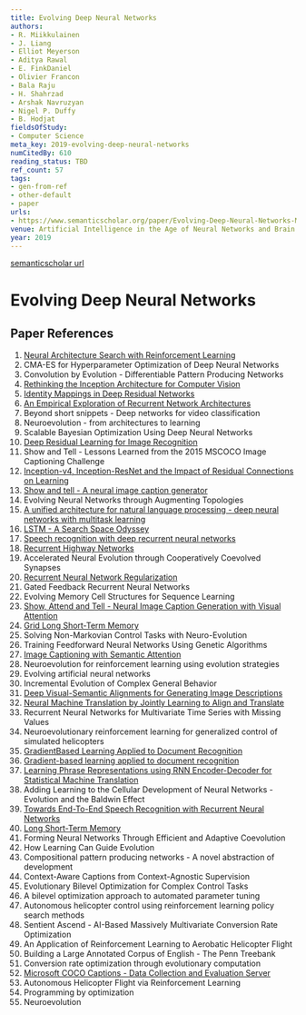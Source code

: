 ```yaml
---
title: Evolving Deep Neural Networks
authors:
- R. Miikkulainen
- J. Liang
- Elliot Meyerson
- Aditya Rawal
- E. FinkDaniel
- Olivier Francon
- Bala Raju
- H. Shahrzad
- Arshak Navruzyan
- Nigel P. Duffy
- B. Hodjat
fieldsOfStudy:
- Computer Science
meta_key: 2019-evolving-deep-neural-networks
numCitedBy: 610
reading_status: TBD
ref_count: 57
tags:
- gen-from-ref
- other-default
- paper
urls:
- https://www.semanticscholar.org/paper/Evolving-Deep-Neural-Networks-Miikkulainen-Liang/cd7c02cab3ec4e59150657bd6660eab97def9a3a?sort=total-citations
venue: Artificial Intelligence in the Age of Neural Networks and Brain Computing
year: 2019
---
```


[semanticscholar url](https://www.semanticscholar.org/paper/Evolving-Deep-Neural-Networks-Miikkulainen-Liang/cd7c02cab3ec4e59150657bd6660eab97def9a3a?sort=total-citations)

# Evolving Deep Neural Networks

## Paper References

1. [Neural Architecture Search with Reinforcement Learning](2017-neural-architecture-search-with-reinforcement-learning.md)
2. CMA-ES for Hyperparameter Optimization of Deep Neural Networks
3. Convolution by Evolution - Differentiable Pattern Producing Networks
4. [Rethinking the Inception Architecture for Computer Vision](2016-rethinking-the-inception-architecture-for-computer-vision.md)
5. [Identity Mappings in Deep Residual Networks](2016-identity-mappings-in-deep-residual-networks.md)
6. [An Empirical Exploration of Recurrent Network Architectures](2015-an-empirical-exploration-of-recurrent-network-architectures.md)
7. Beyond short snippets - Deep networks for video classification
8. Neuroevolution - from architectures to learning
9. Scalable Bayesian Optimization Using Deep Neural Networks
10. [Deep Residual Learning for Image Recognition](2016-deep-residual-learning-for-image-recognition.md)
11. Show and Tell - Lessons Learned from the 2015 MSCOCO Image Captioning Challenge
12. [Inception-v4, Inception-ResNet and the Impact of Residual Connections on Learning](2017-inception-v4-inception-resnet-and-the-impact-of-residual-connections-on-learning.md)
13. [Show and tell - A neural image caption generator](2015-show-and-tell-a-neural-image-caption-generator.md)
14. Evolving Neural Networks through Augmenting Topologies
15. [A unified architecture for natural language processing - deep neural networks with multitask learning](2008-a-unified-architecture-for-natural-language-processing-deep-neural-networks-with-multitask-learning.md)
16. [LSTM - A Search Space Odyssey](2017-lstm-a-search-space-odyssey.md)
17. [Speech recognition with deep recurrent neural networks](2013-speech-recognition-with-deep-recurrent-neural-networks.md)
18. [Recurrent Highway Networks](2017-recurrent-highway-networks.md)
19. Accelerated Neural Evolution through Cooperatively Coevolved Synapses
20. [Recurrent Neural Network Regularization](2014-recurrent-neural-network-regularization.md)
21. Gated Feedback Recurrent Neural Networks
22. Evolving Memory Cell Structures for Sequence Learning
23. [Show, Attend and Tell - Neural Image Caption Generation with Visual Attention](2015-show-attend-and-tell-neural-image-caption-generation-with-visual-attention.md)
24. [Grid Long Short-Term Memory](2016-grid-long-short-term-memory.md)
25. Solving Non-Markovian Control Tasks with Neuro-Evolution
26. Training Feedforward Neural Networks Using Genetic Algorithms
27. [Image Captioning with Semantic Attention](2016-image-captioning-with-semantic-attention.md)
28. Neuroevolution for reinforcement learning using evolution strategies
29. Evolving artificial neural networks
30. Incremental Evolution of Complex General Behavior
31. [Deep Visual-Semantic Alignments for Generating Image Descriptions](2017-deep-visual-semantic-alignments-for-generating-image-descriptions.md)
32. [Neural Machine Translation by Jointly Learning to Align and Translate](2015-neural-machine-translation-by-jointly-learning-to-align-and-translate.md)
33. Recurrent Neural Networks for Multivariate Time Series with Missing Values
34. Neuroevolutionary reinforcement learning for generalized control of simulated helicopters
35. [GradientBased Learning Applied to Document Recognition](2001-gradientbased-learning-applied-to-document-recognition.md)
36. [Gradient-based learning applied to document recognition](1998-gradient-based-learning-applied-to-document-recognition.md)
37. [Learning Phrase Representations using RNN Encoder-Decoder for Statistical Machine Translation](2014-learning-phrase-representations-using-rnn-encoder-decoder-for-statistical-machine-translation.md)
38. Adding Learning to the Cellular Development of Neural Networks - Evolution and the Baldwin Effect
39. [Towards End-To-End Speech Recognition with Recurrent Neural Networks](2014-towards-end-to-end-speech-recognition-with-recurrent-neural-networks.md)
40. [Long Short-Term Memory](1997-long-short-term-memory.md)
41. Forming Neural Networks Through Efficient and Adaptive Coevolution
42. How Learning Can Guide Evolution
43. Compositional pattern producing networks - A novel abstraction of development
44. Context-Aware Captions from Context-Agnostic Supervision
45. Evolutionary Bilevel Optimization for Complex Control Tasks
46. A bilevel optimization approach to automated parameter tuning
47. Autonomous helicopter control using reinforcement learning policy search methods
48. Sentient Ascend - AI-Based Massively Multivariate Conversion Rate Optimization
49. An Application of Reinforcement Learning to Aerobatic Helicopter Flight
50. Building a Large Annotated Corpus of English - The Penn Treebank
51. Conversion rate optimization through evolutionary computation
52. [Microsoft COCO Captions - Data Collection and Evaluation Server](2015-microsoft-coco-captions-data-collection-and-evaluation-server.md)
53. Autonomous Helicopter Flight via Reinforcement Learning
54. Programming by optimization
55. Neuroevolution
